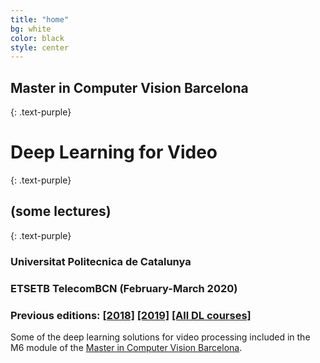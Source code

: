 ```yaml
---
title: "home"
bg: white
color: black
style: center
---
```


## Master in Computer Vision Barcelona
{: .text-purple}
# **Deep Learning for Video**
{: .text-purple}
## (some lectures)
{: .text-purple}

### Universitat Politecnica de Catalunya 
### ETSETB TelecomBCN (February-March 2020)

### Previous editions: [[2018]][MCV2018] [[2019]][MCV2019] [[All DL courses]][lectures-all]

[MCV2018]: https://mcv-m6-video.github.io/deepvideo-2018/
[MCV2019]: https://mcv-m6-video.github.io/deepvideo-2019/
[lectures-all]: https://github.com/telecombcn-dl/lectures-all

Some of the deep learning solutions for video processing included in the M6 module of the [Master in Computer Vision Barcelona](http://pagines.uab.cat/mcv/).
